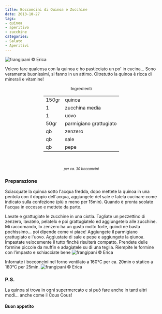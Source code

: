 ```yaml
---
title: Bocconcini di Quinoa e Zucchine
date: 2013-10-27
tags:
- quinoa
- aperitivo
- zucchine
categories:
- Salato
- Aperitivi
---
```

![](header.jpg "frangipani © Erica")

Volevo fare qualcosa con la quinoa e ho pasticciato un po' in cucina... Sono veramente buonissimi, si fanno in un attimo. Oltretutto la quinoa è ricca di minerali e vitamine!

<div id="wrapper" style="text-align: center">
  <div id="yourdiv" style="display: inline-block;">
    <div class="ingredients">
      <div class="ingredients-title">Ingredienti</div>
      <table>
        <tbody>
          <tr>
            <td>150gr</td>
            <td>quinoa</td>
          </tr>
          <tr>
            <td>1</td>
            <td>zucchina media</td>
          </tr>
          <tr>
            <td>1</td>
            <td>uovo</td>
          </tr>
          <tr>
            <td>50gr</td>
            <td>parmigiano grattugiato</td>
          </tr>
          <tr>
            <td>qb</td>
            <td>zenzero</td>
          </tr>
          <tr>
            <td>qb</td>
            <td>sale</td>
          </tr>
          <tr>
            <td>qb</td>
            <td>pepe</td>
          </tr>
        </tbody>
      </table>
      <br></br>
      <i class="pull-right" style="font-size: 80%;">per ca. 30 bocconcini</i>
    </div>
  </div>
</div>


<h3>
  <font color="grey">
    <i class="fa fa-cogs"></i>
  </font> Preparazione
</h3>

Sciacquate la quinoa sotto l'acqua fredda, dopo mettete la quinoa in una pentola con il doppio dell'acqua, aggiungete del sale e fatela cucinare come indicato sulla confezione (più o meno per 15min). Quando è pronta scolate l'acqua in eccesso e mettete da parte.

Lavate e grattugiate le zucchine in una ciotla. Tagliate un pezzettino di zenzero, lavatelo, pelatelo e poi grattugiatelo ed aggiungetelo alle zucchine. Mi raccomando, lo zenzero ha un gusto molto forte, quindi ne basta pochissimo... poi dipende come vi piace! Aggiungete il parmigiano grattugiato e l'uovo. Aggiustate di sale e pepe e aggiungete la qiunoa. Impastate velocemente il tutto finché risulterà compatto. Prendete delle formine piccole da muffin e adagiatele su di una teglia. Riempite le formine con l'impasto e schiacciate bene
![](crudi.jpg "frangipani © Erica")

Infornate i bocconcini nel forno ventilato a 160°C per ca. 20min o statico a 180°C per 25min.
![](risultato.jpg "frangipani © Erica")


<h3>
  <font color="#FFCC00">
    <i class="fa fa-lightbulb-o"></i>
  </font> P.S.
</h3>


La quinoa si trova in ogni supermercato e si può fare anche in tanti altri modi... anche come il Cous Cous!

<h4>Buon appetito
  <font color="red">
    <i class="fa fa-smile-o"></i>
  </font>
</h4>